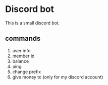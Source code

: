 # Discord bot
This is a small discord bot.
## commands
1. user info
2. member id
3. balance
4. ping
5. change prefix
6. give money to (only for my discord account)